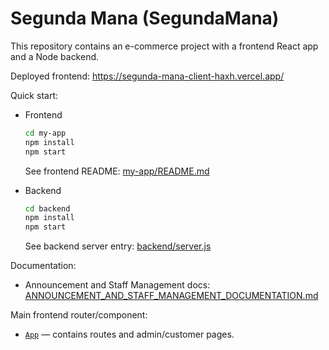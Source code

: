 # Segunda Mana (SegundaMana)

This repository contains an e-commerce project with a frontend React app and a Node backend.

Deployed frontend: https://segunda-mana-client-haxh.vercel.app/

Quick start:

- Frontend
  ```sh
  cd my-app
  npm install
  npm start
  ```
  See frontend README: [my-app/README.md](my-app/README.md)

- Backend
  ```sh
  cd backend
  npm install
  npm start
  ```
  See backend server entry: [backend/server.js](backend/server.js)

Documentation:
- Announcement and Staff Management docs: [ANNOUNCEMENT_AND_STAFF_MANAGEMENT_DOCUMENTATION.md](ANNOUNCEMENT_AND_STAFF_MANAGEMENT_DOCUMENTATION.md)

Main frontend router/component:
- [`App`](my-app/src/App.js) — contains routes and admin/customer pages.
